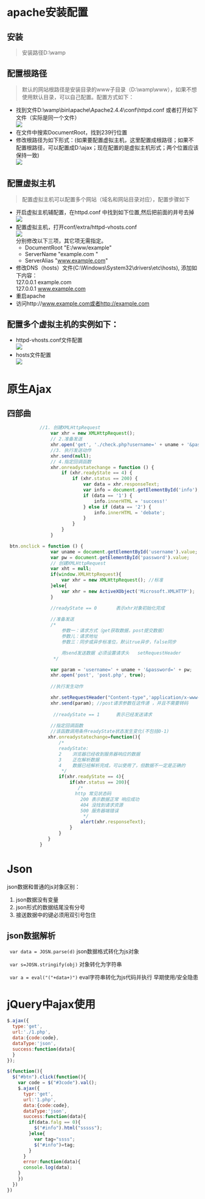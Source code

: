 # apache安装配置
## 安装
> 安装路径D:\wamp
## 配置根路径
> 默认的网站根路径是安装目录的www子目录（D:\wamp\www），如果不想使用默认目录，可以自己配置。配置方式如下：

- 找到文件D:\wamp\bin\apache\Apache2.4.4\conf\httpd.conf 或者打开如下文件（实际是同一个文件）
   <br>![](./img/2.png)
- 在文件中搜索DocumentRoot，找到239行位置
- 修改根路径为如下形式：(如果要配置虚拟主机，这里配置成根路径；如果不配置根路径，可以配置成D:\ajax；现在配置的是虚拟主机形式；两个位置应该保持一致)
   <br>![](./img/1.png)

## 配置虚拟主机
> 配置虚拟主机可以配置多个网站（域名和网站目录对应），配置步骤如下

- 开启虚拟主机辅配置，在httpd.conf 中找到如下位置,然后把前面的井号去掉
  <br>![](./img/3.png)
- 配置虚拟主机，打开conf/extra/httpd-vhosts.conf
  <br>![](./img/4.png)
  <br>分别修改以下三项，其它项无需指定。
    + DocumentRoot "E:/www/example"
    + ServerName "example.com "
    + ServerAlias "www.example.com"
- 修改DNS（hosts）文件(C:\Windows\System32\drivers\etc\hosts),
  添加如下内容：<br>
  127.0.0.1  example.com  <br>
  127.0.0.1  www.example.com
- 重启apache
- 访问http://www.example.com或者http://example.com
## 配置多个虚拟主机的实例如下：
- httpd-vhosts.conf文件配置
  <br>![](./img/5.png)
- hosts文件配置
  <br>![](./img/6.png)




# 原生Ajax

## 四部曲

```javascript
			//1. 创建XMLHttpRequest
                var xhr = new XMLHttpRequest();
                // 2.准备发送
                xhr.open('get', './check.php?username=' + uname + '&password=' + pw, true)
                //3. 执行发送动作
                xhr.send(null);
                // 4.指定回调函数
                xhr.onreadystatechange = function () {
                    if (xhr.readyState == 4) {
                        if (xhr.status == 200) {
                            var data = xhr.responseText;
                            var info = document.getElementById('info');
                            if (data == '1') {
                                info.innerHTML = 'success!'
                            } else if (data == '2') {
                                info.innerHTML = 'debate';
                            }
                        }
                    }
                }
```



```JavaScript
 btn.onclick = function () {
                var uname = document.getElementById('username').value;
                var pw = document.getElementById('password').value;
                // 创建XMLHttpRequest
                var xht = null;
                if(window.XMLHttpRequest){
                    var xhr = new XMLHttpRequest(); //标准
                }else{
                    var xhr = new ActiveXObject('Microsoft.XMLHTTP');   //IE6
                }

                //readyState == 0       表示xhr对象初始化完成
               
                //准备发送
                /* 
                    参数一：请求方式（get获取数据，post提交数据）
                    参数儿：请求地址
                    参数三：同步或异步标准位，默认true异步，false同步  

                    用send发送数据 必须设置请求头   setRequestHeader           
                 */

                var param = 'username=' + uname + '&password=' + pw;
                xhr.open('post', 'post.php', true);
                
                //执行发生动作

                xhr.setRequestHeader("Content-type",'application/x-www-form-urlencoded')
                xhr.send(param); //post请求参数在这传递 ，并且不需要转码
            
                 //readyState == 1      表示已经发送请求
               
                //指定回调函数
                //该函数调用条件readyState状态发生变化(不包括0-1)
               xhr.onreadystatechange=function(){  
                   /* 
                   readyState:
                   2    浏览器已经收到服务器响应的数据
                   3    正在解析数据
                   4    数据已经解析完成，可以使用了，但数据不一定是正确的
                    */
                   if(xhr.readyState == 4){
                       if(xhr.status == 200){
                          /* 
                         http 常见状态码
                           200 表示数据正常 响应成功
                           404 没找到请求资源
                           500 服务器端错误
                            */
                           alert(xhr.responseText);
                       }
                   }
               }
            }
```



# Json

json数据和普通的js对象区别：

1. json数据没有变量
2. json形式的数据结尾没有分号
3. 接送数据中的键必须用双引号包住

## json数据解析

` var data = JOSN.parse(d)`		json数据格式转化为js对象

` var s=JOSN.stringify(obj)`		对象转化为字符串

` var a = eval("("+data+)")`			eval字符串转化为js代码并执行	早期使用/安全隐患



# jQuery中ajax使用



```javascript
$.ajax({
  type:'get',
  url:'./1.php',
  data:{code:code},
  dataType:'json',
  success:function(data){
  }
});
```

```javascript
$(function(){
  $("#btn").click(function(){
    var code = $("#3code").val();
    $.ajax({
      typr:'get',
      url:'1.php',
      data:{code:code},
      dataType:'json',
      success:function(data){
        if(data.falg == 0){
          $("#info").html("sssss");
        }else{
          var tag="ssss";
          $("#info")=tag;
        }
      }
      error:function(data){
      console.log(data);
    }
    })
  })
})
```